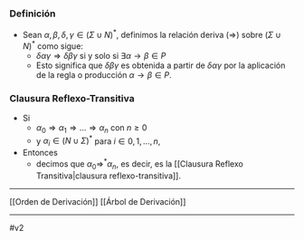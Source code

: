 ### Definición

- Sean $\alpha, \beta, \delta, \gamma \in (\Sigma \cup N)^*$, definimos la relación deriva ($\Rightarrow$) sobre $(\Sigma \cup N)^*$ como sigue:  
	- $\delta \alpha \gamma \Rightarrow \delta \beta \gamma$ si y solo si $\exists  \alpha \rightarrow \beta \in P$  
	- Esto significa que $\delta \beta \gamma$ es obtenida a partir de $\delta \alpha \gamma$ por la aplicación de la regla o producción $\alpha \rightarrow \beta \in P$.
### Clausura Reflexo-Transitiva

- Si 
	- $\alpha_0 \Rightarrow \alpha_1 \Rightarrow \ldots \Rightarrow \alpha_n$ con $n \geq 0$ 
	- y $\alpha_i \in (N \cup \Sigma)^*$ para $i \in {0, 1, \ldots, n}$, 
- Entonces 
	- decimos que $\alpha_0 \Rightarrow^* \alpha_n$, es decir, es la [[Clausura Reflexo Transitiva|clausura reflexo-transitiva]]. 
***
[[Orden de Derivación]]
[[Árbol de Derivación]] 
***
#v2 